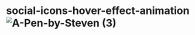# social-icons-hover-effect-animation![A-Pen-by-Steven (3)](https://user-images.githubusercontent.com/99351763/223061799-1c27cddf-d77a-4837-98dc-923fa1bb7c45.png)
